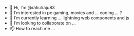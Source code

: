 - 👋 Hi, I’m @rahulraju83
- 👀 I’m interested in pc gaming, movies and ... coding ... ?
- 🌱 I’m currently learning ... lightning web components and js
- 💞️ I’m looking to collaborate on ...
- 📫 How to reach me ...

<!---
rahulraju83/rahulraju83 is a ✨ special ✨ repository because its `README.md` (this file) appears on your GitHub profile.
You can click the Preview link to take a look at your changes.
--->
